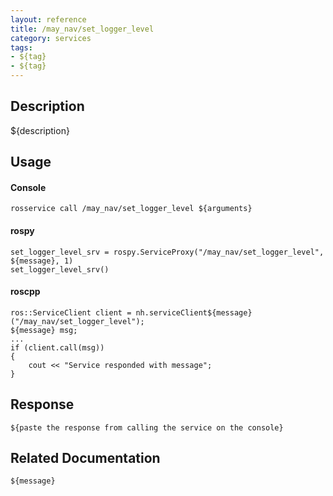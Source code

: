 ```yaml
---
layout: reference
title: /may_nav/set_logger_level
category: services
tags: 
- ${tag} 
- ${tag}
---
```


## Description
${description}

## Usage
#### Console
```
rosservice call /may_nav/set_logger_level ${arguments}
```

#### rospy
```
set_logger_level_srv = rospy.ServiceProxy("/may_nav/set_logger_level", ${message}, 1)
set_logger_level_srv()
```

#### roscpp
```
ros::ServiceClient client = nh.serviceClient${message}("/may_nav/set_logger_level");
${message} msg;
...
if (client.call(msg))
{
    cout << "Service responded with message";
}
```

## Response
```
${paste the response from calling the service on the console}
```

## Related Documentation
``${message}``  